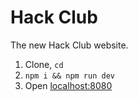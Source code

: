 # Hack Club

The new Hack Club website.

1. Clone, `cd`
2. `npm i && npm run dev`
3. Open [localhost:8080](http://localhost:8080)
